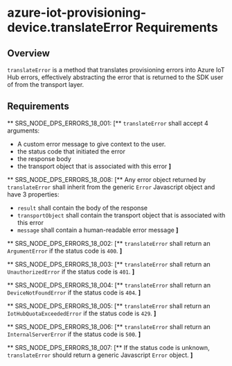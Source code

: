 # azure-iot-provisioning-device.translateError Requirements

## Overview
`translateError` is a method that translates provisioning errors into Azure IoT Hub errors, effectively abstracting the error that is returned to the SDK user of from the transport layer.

## Requirements

** SRS_NODE_DPS_ERRORS_18_001: [** `translateError` shall accept 4 arguments:
 - A custom error message to give context to the user.
 - the status code that initiated the error
 - the response body
 - the transport object that is associated with this error **]**

** SRS_NODE_DPS_ERRORS_18_008: [** Any error object returned by `translateError` shall inherit from the generic `Error` Javascript object and have 3 properties:
 - `result` shall contain the body of the response
 - `transportObject` shall contain the transport object that is associated with this error
 - `message` shall contain a human-readable error message **]**

** SRS_NODE_DPS_ERRORS_18_002: [** `translateError` shall return an `ArgumentError` if the status code is `400`. **]**

** SRS_NODE_DPS_ERRORS_18_003: [** `translateError` shall return an `UnauthorizedError` if the status code is `401`. **]**

** SRS_NODE_DPS_ERRORS_18_004: [** `translateError` shall return an `DeviceNotFoundError` if the status code is `404`. **]**

** SRS_NODE_DPS_ERRORS_18_005: [** `translateError` shall return an `IotHubQuotaExceededError` if the status code is `429`. **]**

** SRS_NODE_DPS_ERRORS_18_006: [** `translateError` shall return an `InternalServerError` if the status code is `500`. **]**

** SRS_NODE_DPS_ERRORS_18_007: [** If the status code is unknown, `translateError` should return a generic Javascript `Error` object. **]**

